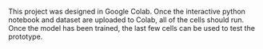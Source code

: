 This project was designed in Google Colab.
Once the interactive python notebook and dataset are uploaded to Colab, all of the cells should run.
Once the model has been trained, the last few cells can be used to test the prototype.
